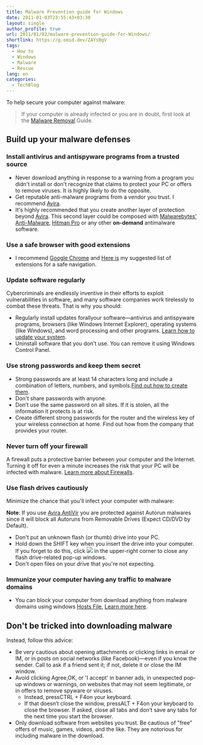 ```yaml
---
title: Malware Prevention guide for Windows
date: 2011-01-03T23:55:43+03:30
layout: single
author_profile: true
url: 2011/01/02/malware-prevention-guide-for-Windows/
shortlink: https://g.omid.dev/ZAYsBgV
tags:
  - How to
  - Windows
  - Malware
  - Rescue
lang: en
categories: 
  - TechBlog
---
```

To help secure your computer against malware:

> If your computer is already infected or you are in doubt, first look at the [Malware Removal](/2011/01/02/malware-removal-guide-for-Windows) Guide.  

Build up your malware defenses
------------------------------

### Install antivirus and antispyware programs from a trusted source

* Never download anything in response to a warning from a program you didn't install or don't recognize that claims to protect your PC or offers to remove viruses. It is highly likely to do the opposite.
* Get reputable anti-malware programs from a vendor you trust. I recommend [Avira](/knowledge-base/programs/avira-premium-security-suite).
* It's highly recommended that you create another layer of protection beyond [Avira](/knowledge-base/programs/avira-premium-security-suite). This second layer could be composed with [Malwarebytes' Anti-Malware](/knowledge-base/programs/malwarebytes-antimalware), [Hitman Pro](/knowledge-base/programs/hitman-pro) or any other **on-demand** antimalware software.

### Use a safe browser with good extensions

* I recommend [Google Chrome](/knowledge-base/programs/google-chrome) and [Here is](/knowledge-base/programs/google-chrome/extensions) my suggested list of extensions for a safe navigation.

### Update software regularly

Cybercriminals are endlessly inventive in their efforts to exploit vulnerabilities in software, and many software companies work tirelessly to combat these threats. That is why you should:

* Regularly install updates forallyour software—antivirus and antispyware programs, browsers (like Windows Internet Explorer), operating systems (like Windows), and word processing and other programs. [Learn how to update your system](/knowledge-base/how-to/maintenance/check-for-update).
* Uninstall software that you don't use. You can remove it using Windows Control Panel.

### Use strong passwords and keep them secret

* Strong passwords are at least 14 characters long and include a combination of letters, numbers, and symbols.[Find out how to create them](/knowledge-base/security/passwords).
* Don't share passwords with anyone.
* Don’t use the same password on all sites. If it is stolen, all the information it protects is at risk.
* Create different strong passwords for the router and the wireless key of your wireless connection at home. Find out how from the company that provides your router.

### Never turn off your firewall

A firewall puts a protective barrier between your computer and the Internet. Turning it off for even a minute increases the risk that your PC will be infected with malware. [Learn more about Firewalls](/knowledge-base/security/personal-firewall).

### Use flash drives cautiously

Minimize the chance that you'll infect your computer with malware:

**Note**: If you use [Avira AntiVir](/knowledge-base/programs/avira-premium-security-suite) you are protected against Autorun malwares since it will block all Autoruns from Removable Drives (Expect CD/DVD by Default).

* Don't put an unknown flash (or thumb) drive into your PC.
* Hold down the SHIFT key when you insert the drive into your computer. If you forget to do this, click ![](/rsrc/1298586349299/computer/malware/prevention/close_orange.png) in the upper-right corner to close any flash drive-related pop-up windows.
* Don't open files on your drive that you're not expecting.

### Immunize your computer having any traffic to malware domains

* You can block your computer from download anything from malware domains using windows [Hosts File](/knowledge-base/security/hosts-file), [Learn more here](/knowledge-base/security/hosts-file/protect-hosts-file).

Don't be tricked into downloading malware
-----------------------------------------

Instead, follow this advice:

* Be very cautious about opening attachments or clicking links in email or IM, or in posts on social networks (like Facebook)—even if you know the sender. Call to ask if a friend sent it; if not, delete it or close the IM window.
* Avoid clicking Agree,OK, or 'I accept' in banner ads, in unexpected pop-up windows or warnings, on websites that may not seem legitimate, or in offers to remove spyware or viruses.
  * Instead, pressCTRL + F4on your keyboard.
  * If that doesn’t close the window, pressALT + F4on your keyboard to close the browser. If asked, close all tabs and don’t save any tabs for the next time you start the browser.
* Only download software from websites you trust. Be cautious of "free" offers of music, games, videos, and the like. They are notorious for including malware in the download.
